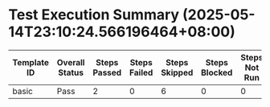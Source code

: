# Test Execution Summary (2025-05-14T23:10:24.566196464+08:00)

| Template ID | Overall Status | Steps Passed | Steps Failed | Steps Skipped | Steps Blocked | Steps Not Run | Report File |
|-------------|----------------|--------------|--------------|---------------|---------------|---------------|-------------|
| basic | Pass | 2 | 0 | 6 | 0 | 0 | basic_config.toml.report.md |
